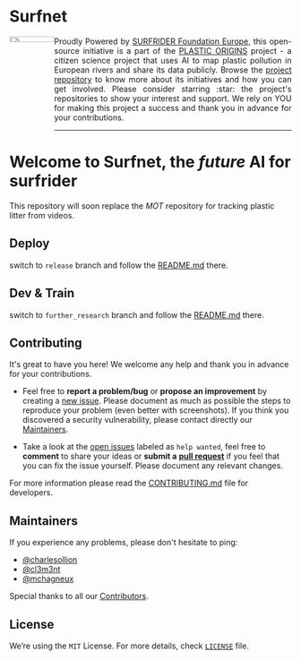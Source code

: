 <h1 align="left">Surfnet</h1>

<a href="https://www.plasticorigins.eu/"><img width="80px" src="https://github.com/surfriderfoundationeurope/The-Plastic-Origins-Project/blob/master/assets/PlasticOrigins_logo.png" width="5%" height="5%" align="left" hspace="0" vspace="0"></a>

  <p align="justify">Proudly Powered by <a href="https://surfrider.eu/">SURFRIDER Foundation Europe</a>, this open-source initiative is a part of the <a href="https://www.plasticorigins.eu/">PLASTIC ORIGINS</a> project - a citizen science project that uses AI to map plastic pollution in European rivers and share its data publicly. Browse the <a href="https://github.com/surfriderfoundationeurope/The-Plastic-Origins-Project">project repository</a> to know more about its initiatives and how you can get involved. Please consider starring :star: the project's repositories to show your interest and support. We rely on YOU for making this project a success and thank you in advance for your contributions.</p>

_________________

# Welcome to Surfnet, the *future* AI for surfrider

This repository will soon replace the *MOT* repository for tracking plastic litter from videos.

## Deploy  

switch to `release` branch and follow the [README.md](https://github.com/surfriderfoundationeurope/surfnet/tree/release) there.

## Dev & Train

switch to `further_research` branch and follow the [README.md](https://github.com/surfriderfoundationeurope/surfnet/tree/further_research) there.

## Contributing

It's great to have you here! We welcome any help and thank you in advance for your contributions.

* Feel free to **report a problem/bug** or **propose an improvement** by creating a [new issue](https://github.com/surfriderfoundationeurope/mot/issues). Please document as much as possible the steps to reproduce your problem (even better with screenshots). If you think you discovered a security vulnerability, please contact directly our [Maintainers](##Maintainers).

* Take a look at the [open issues](https://github.com/surfriderfoundationeurope/mot/issues) labeled as `help wanted`, feel free to **comment** to share your ideas or **submit a** [**pull request**](https://github.com/surfriderfoundationeurope/mot/pulls) if you feel that you can fix the issue yourself. Please document any relevant changes.

For more information please read the [CONTRIBUTING.md](./CONTRIBUTING.md) file for developers.

## Maintainers

If you experience any problems, please don't hesitate to ping:

* [@charlesollion](https://github.com/charlesollion)
* [@cl3m3nt](https://github.com/cl3m3nt)
* [@mchagneux](https://github.com/mchagneux)

Special thanks to all our [Contributors](https://github.com/orgs/surfriderfoundationeurope/people).

## License

We’re using the `MIT` License. For more details, check [`LICENSE`](https://github.com/surfriderfoundationeurope/mot/blob/master/LICENSE) file.
